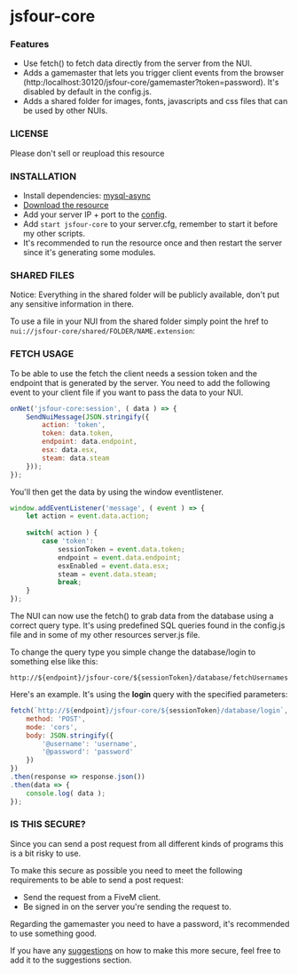 # jsfour-core

### Features
* Use fetch() to fetch data directly from the server from the NUI.
* Adds a gamemaster that lets you trigger client events from the browser (http:/localhost:30120/jsfour-core/gamemaster?token=password). It's disabled by default in the config.js.
* Adds a shared folder for images, fonts, javascripts and css files that can be used by other NUIs.

### LICENSE
Please don't sell or reupload this resource

### INSTALLATION
* Install dependencies: <a href="https://github.com/brouznouf/fivem-mysql-async">mysql-async</a>
* <a href="https://github.com/jonassvensson4/jsfour-core/releases">Download the resource</a>
* Add your server IP + port to the <a href="https://github.com/jonassvensson4/jsfour-core/config.js">config</a>.
* Add `start jsfour-core` to your server.cfg, remember to start it before my other scripts.
* It's recommended to run the resource once and then restart the server since it's generating some modules.

### SHARED FILES
Notice: Everything in the shared folder will be publicly available, don't put any sensitive information in there.

To use a file in your NUI from the shared folder simply point the href to `nui://jsfour-core/shared/FOLDER/NAME.extension`:

### FETCH USAGE
To be able to use the fetch the client needs a session token and the endpoint that is generated by the server. You need to add the following event to your client file if you want to pass the data to your NUI.

```javascript
onNet('jsfour-core:session', ( data ) => {
    SendNuiMessage(JSON.stringify({
        action: 'token',
        token: data.token,
        endpoint: data.endpoint,
        esx: data.esx,
        steam: data.steam
    }));
});
```

You'll then get the data by using the window eventlistener.
```javascript
window.addEventListener('message', ( event ) => {
    let action = event.data.action;
    
    switch( action ) {
        case 'token':
            sessionToken = event.data.token;
            endpoint = event.data.endpoint;
            esxEnabled = event.data.esx;
            steam = event.data.steam;
            break;
    }
});
```
The NUI can now use the fetch() to grab data from the database using a correct query type. It's using predefined SQL queries found in the config.js file and in some of my other resources server.js file.


To change the query type you simple change the database/login to something else like this: 

`http://${endpoint}/jsfour-core/${sessionToken}/database/fetchUsernames`

Here's an example. It's using the **login** query with the specified parameters:
```javascript
fetch(`http://${endpoint}/jsfour-core/${sessionToken}/database/login`, {
    method: 'POST',
    mode: 'cors',
    body: JSON.stringify({
        '@username': 'username',
        '@password': 'password'
    })
})
.then(response => response.json())
.then(data => {
    console.log( data );
});
```

### IS THIS SECURE?
Since you can send a post request from all different kinds of programs this is a bit risky to use. 

To make this secure as possible you need to meet the following requirements to be able to send a post request:
* Send the request from a FiveM client.
* Be signed in on the server you're sending the request to.

Regarding the gamemaster you need to have a password, it's recommended to use something good.

If you have any <a href="">suggestions</a> on how to make this more secure, feel free to add it to the suggestions section.

